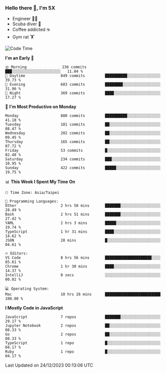 ### Hello there 👋, I'm 5X

* Engineer 👨‍💻
* Scuba diver 🤿
* Coffee addicted ☕️
* Gym rat 🏋️

<!--START_SECTION:waka-->
![Code Time](http://img.shields.io/badge/Code%20Time-689%20hrs%2018%20mins-blue)

**I'm an Early 🐤** 

```text
🌞 Morning                236 commits         ███░░░░░░░░░░░░░░░░░░░░░░   11.04 % 
🌆 Daytime                849 commits         ██████████░░░░░░░░░░░░░░░   39.73 % 
🌃 Evening                683 commits         ████████░░░░░░░░░░░░░░░░░   31.96 % 
🌙 Night                  369 commits         ████░░░░░░░░░░░░░░░░░░░░░   17.27 % 
```
📅 **I'm Most Productive on Monday** 

```text
Monday                   880 commits         ██████████░░░░░░░░░░░░░░░   41.18 % 
Tuesday                  181 commits         ██░░░░░░░░░░░░░░░░░░░░░░░   08.47 % 
Wednesday                202 commits         ██░░░░░░░░░░░░░░░░░░░░░░░   09.45 % 
Thursday                 165 commits         ██░░░░░░░░░░░░░░░░░░░░░░░   07.72 % 
Friday                   53 commits          █░░░░░░░░░░░░░░░░░░░░░░░░   02.48 % 
Saturday                 234 commits         ███░░░░░░░░░░░░░░░░░░░░░░   10.95 % 
Sunday                   422 commits         █████░░░░░░░░░░░░░░░░░░░░   19.75 % 
```


📊 **This Week I Spent My Time On** 

```text
🕑︎ Time Zone: Asia/Taipei

💬 Programming Languages: 
Other                    2 hrs 58 mins       ███████░░░░░░░░░░░░░░░░░░   28.49 % 
Bash                     2 hrs 51 mins       ███████░░░░░░░░░░░░░░░░░░   27.42 % 
YAML                     2 hrs 3 mins        █████░░░░░░░░░░░░░░░░░░░░   19.74 % 
TypeScript               1 hr 31 mins        ████░░░░░░░░░░░░░░░░░░░░░   14.62 % 
JSON                     28 mins             █░░░░░░░░░░░░░░░░░░░░░░░░   04.61 % 

🔥 Editors: 
VS Code                  8 hrs 56 mins       █████████████████████░░░░   85.61 % 
Chrome                   1 hr 30 mins        ████░░░░░░░░░░░░░░░░░░░░░   14.37 % 
IntelliJ                 0 secs              ░░░░░░░░░░░░░░░░░░░░░░░░░   00.02 % 

💻 Operating System: 
Mac                      10 hrs 26 mins      █████████████████████████   100.00 % 
```

**I Mostly Code in JavaScript** 

```text
JavaScript               7 repos             ███████░░░░░░░░░░░░░░░░░░   29.17 % 
Jupyter Notebook         2 repos             ██░░░░░░░░░░░░░░░░░░░░░░░   08.33 % 
Go                       2 repos             ██░░░░░░░░░░░░░░░░░░░░░░░   08.33 % 
TypeScript               1 repo              █░░░░░░░░░░░░░░░░░░░░░░░░   04.17 % 
Ruby                     1 repo              █░░░░░░░░░░░░░░░░░░░░░░░░   04.17 % 
```




 Last Updated on 24/12/2023 00:13:06 UTC
<!--END_SECTION:waka-->
